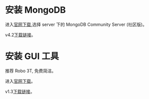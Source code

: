# 安装 MongoDB
进入[官网下载](https://www.mongodb.com/download-center/community),选择 server 下的 MongoDB Community Server (社区版)。

v4.2[下载链接](https://fastdl.mongodb.org/win32/mongodb-win32-x86_64-2012plus-4.2.2-signed.msi)。

# 安装 GUI 工具
推荐 Robo 3T, 免费简洁。

进入[官网下载](https://robomongo.org/download)。

v1.3[下载链接](https://download-test.robomongo.org/windows/robo3t-1.3.1-windows-x86_64-7419c406.exe)。

